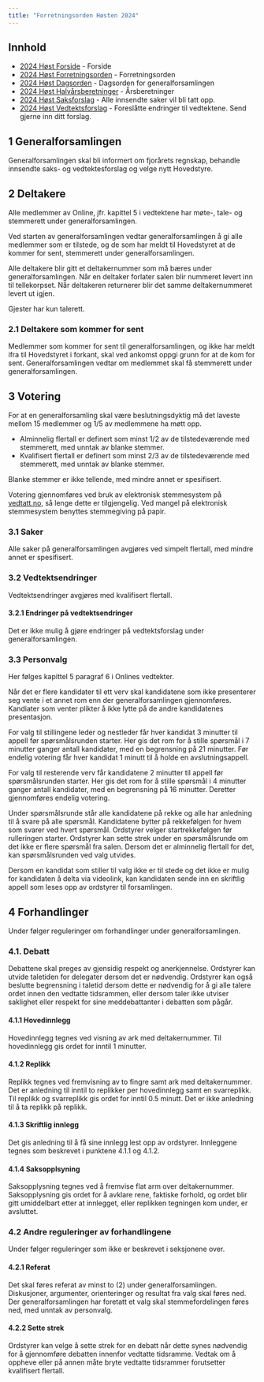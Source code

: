 ```yaml
---
title: "Forretningsorden Høsten 2024"
---
```


## Innhold

- [2024 Høst Forside](https://wiki.online.ntnu.no/generalforsamlinger/2024-h) - Forside
- [2024 Høst Forretningsorden](https://wiki.online.ntnu.no/generalforsamlinger/2024-h/forretningsorden) - Forretningsorden
- [2024 Høst Dagsorden](https://wiki.online.ntnu.no/generalforsamlinger/2024-h/dagsorden) - Dagsorden for generalforsamlingen
- [2024 Høst Halvårsberetninger](https://wiki.online.ntnu.no/generalforsamlinger/2023-h/aarsberetninger) - Årsberetninger
- [2024 Høst Saksforslag](https://wiki.online.ntnu.no/generalforsamlinger/2024-h/saksforslag) - Alle innsendte saker vil bli tatt opp.
- [2024 Høst Vedtektsforslag](https://wiki.online.ntnu.no/generalforsamlinger/2024-h/vedtekstforslag) - Foreslåtte endringer til vedtektene. Send gjerne inn ditt forslag.

## 1 Generalforsamlingen

Generalforsamlingen skal bli informert om fjorårets regnskap, behandle innsendte saks- og vedtektesforslag og velge nytt Hovedstyre.

## 2 Deltakere

Alle medlemmer av Online, jfr. kapittel 5 i vedtektene har møte-, tale- og stemmerett under generalforsamlingen.

Ved starten av generalforsamlingen vedtar generalforsamlingen å gi alle medlemmer som er tilstede, og de som har meldt til Hovedstyret at de kommer for sent, stemmerett under generalforsamlingen.

Alle deltakere blir gitt et deltakernummer som må bæres under generalforsamlingen. Når en deltaker forlater salen blir nummeret levert inn til tellekorpset. Når deltakeren returnerer blir det samme deltakernummeret levert ut igjen.

Gjester har kun talerett.

### 2.1 Deltakere som kommer for sent

Medlemmer som kommer for sent til generalforsamlingen, og ikke har meldt ifra til Hovedstyret i forkant, skal ved ankomst oppgi grunn for at de kom for sent. Generalforsamlingen vedtar om medlemmet skal få stemmerett under generalforsamlingen.

## 3 Votering

For at en generalforsamling skal være beslutningsdyktig må det laveste mellom 15 medlemmer og 1/5 av medlemmene ha møtt opp.

- Alminnelig flertall er definert som minst 1/2 av de tilstedeværende med stemmerett, med unntak av blanke stemmer.
- Kvalifisert flertall er definert som minst 2/3 av de tilstedeværende med stemmerett, med unntak av blanke stemmer.

Blanke stemmer er ikke tellende, med mindre annet er spesifisert.

Votering gjennomføres ved bruk av elektronisk stemmesystem på [vedtatt.no](https://vedtatt.no/), så lenge dette er tilgjengelig. Ved mangel på elektronisk stemmesystem benyttes stemmegiving på papir.

### 3.1 Saker

Alle saker på generalforsamlingen avgjøres ved simpelt flertall, med mindre annet er spesifisert.

### 3.2 Vedtektsendringer

Vedtektsendringer avgjøres med kvalifisert flertall.

#### 3.2.1 Endringer på vedtektsendringer

Det er ikke mulig å gjøre endringer på vedtektsforslag under generalforsamlingen.

### 3.3 Personvalg

Her følges kapittel 5 paragraf 6 i Onlines vedtekter.

Når det er flere kandidater til ett verv skal kandidatene som ikke presenterer seg vente i et annet rom enn der generalforsamlingen gjennomføres. Kandiater som venter plikter å ikke lytte på de andre kandidatenes presentasjon.

For valg til stillingene leder og nestleder får hver kandidat 3 minutter til appell før spørsmålsrunden starter. Her gis det rom for å stille spørsmål i 7 minutter ganger antall kandidater, med en begrensning på 21 minutter. Før endelig votering får hver kandidat 1 minutt til å holde en avslutningsappell.

For valg til resterende verv får kandidatene 2 minutter til appell før spørsmålsrunden starter. Her gis det rom for å stille spørsmål i 4 minutter ganger antall kandidater, med en begrensning på 16 minutter. Deretter gjennomføres endelig votering.

Under spørsmålsrunde står alle kandidatene på rekke og alle har anledning til å svare på alle spørsmål. Kandidatene bytter på rekkefølgen for hvem som svarer ved hvert spørsmål. Ordstyrer velger startrekkefølgen før rulleringen starter. Ordstyrer kan sette strek under en spørsmålsrunde om det ikke er flere spørsmål fra salen. Dersom det er alminnelig flertall for det, kan spørsmålsrunden ved valg utvides.

Dersom en kandidat som stiller til valg ikke er til stede og det ikke er mulig for kandidaten å delta via videolink, kan kandidaten sende inn en skriftlig appell som leses opp av ordstyrer til forsamlingen.

## 4 Forhandlinger

Under følger reguleringer om forhandlinger under generalforsamlingen.

### 4.1. Debatt

Debattene skal preges av gjensidig respekt og anerkjennelse. Ordstyrer kan utvide taletiden for delegater dersom det er nødvendig. Ordstyrer kan også beslutte begrensning i taletid dersom dette er nødvendig for å gi alle talere ordet innen den vedtatte tidsrammen, eller dersom taler ikke utviser saklighet eller respekt for sine meddebattanter i debatten som pågår.

#### 4.1.1 Hovedinnlegg

Hovedinnlegg tegnes ved visning av ark med deltakernummer. Til hovedinnlegg gis ordet for inntil 1 minutter.

#### 4.1.2 Replikk

Replikk tegnes ved fremvisning av to fingre samt ark med deltakernummer. Det er anledning til inntil to replikker per hovedinnlegg samt en svarreplikk. Til replikk og svarreplikk gis ordet for inntil 0.5 minutt. Det er ikke anledning til å ta replikk på replikk.

#### 4.1.3 Skriftlig innlegg

Det gis anledning til å få sine innlegg lest opp av ordstyrer. Innleggene tegnes som beskrevet i punktene 4.1.1 og 4.1.2.

#### 4.1.4 Saksopplsyning

Saksopplysning tegnes ved å fremvise flat arm over deltakernummer. Saksopplysning gis ordet for å avklare rene, faktiske forhold, og ordet blir gitt umiddelbart etter at innlegget, eller replikken tegningen kom under, er avsluttet.

### 4.2 Andre reguleringer av forhandlingene

Under følger reguleringer som ikke er beskrevet i seksjonene over.

#### 4.2.1 Referat

Det skal føres referat av minst to (2) under generalforsamlingen. Diskusjoner, argumenter, orienteringer og resultat fra valg skal føres ned. Der generalforsamlingen har foretatt et valg skal stemmefordelingen føres ned, med unntak av personvalg.

#### 4.2.2 Sette strek

Ordstyrer kan velge å sette strek for en debatt når dette synes nødvendig for å gjennomføre debatten innenfor vedtatte tidsramme. Vedtak om å oppheve eller på annen måte bryte vedtatte tidsrammer forutsetter kvalifisert flertall.
